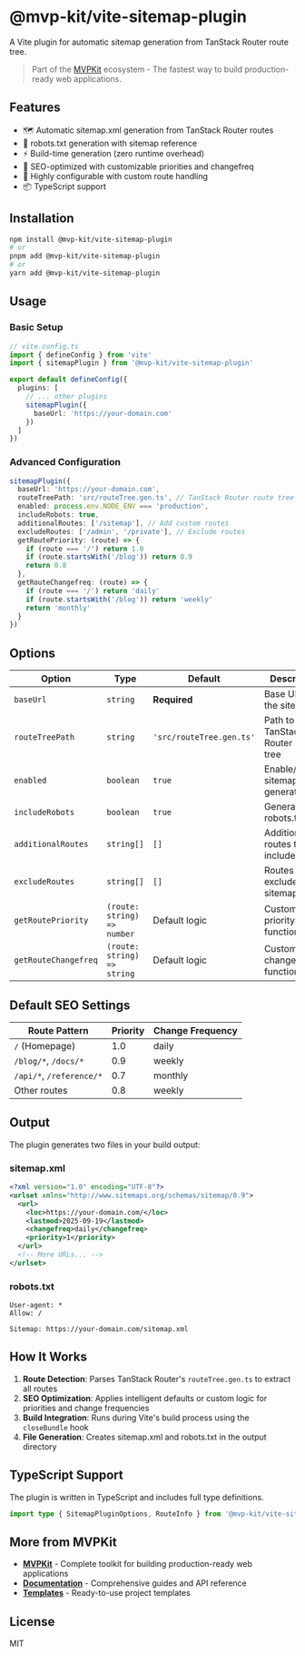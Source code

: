 # @mvp-kit/vite-sitemap-plugin

A Vite plugin for automatic sitemap generation from TanStack Router route tree.

> Part of the [MVPKit](https://mvpkit.dev) ecosystem - The fastest way to build production-ready web applications.

## Features

- 🗺️ Automatic sitemap.xml generation from TanStack Router routes
- 🤖 robots.txt generation with sitemap reference
- ⚡ Build-time generation (zero runtime overhead)
- 🎯 SEO-optimized with customizable priorities and changefreq
- 🔧 Highly configurable with custom route handling
- 📦 TypeScript support

## Installation

```bash
npm install @mvp-kit/vite-sitemap-plugin
# or
pnpm add @mvp-kit/vite-sitemap-plugin
# or
yarn add @mvp-kit/vite-sitemap-plugin
```

## Usage

### Basic Setup

```typescript
// vite.config.ts
import { defineConfig } from 'vite'
import { sitemapPlugin } from '@mvp-kit/vite-sitemap-plugin'

export default defineConfig({
  plugins: [
    // ... other plugins
    sitemapPlugin({
      baseUrl: 'https://your-domain.com'
    })
  ]
})
```

### Advanced Configuration

```typescript
sitemapPlugin({
  baseUrl: 'https://your-domain.com',
  routeTreePath: 'src/routeTree.gen.ts', // TanStack Router route tree
  enabled: process.env.NODE_ENV === 'production',
  includeRobots: true,
  additionalRoutes: ['/sitemap'], // Add custom routes
  excludeRoutes: ['/admin', '/private'], // Exclude routes
  getRoutePriority: (route) => {
    if (route === '/') return 1.0
    if (route.startsWith('/blog')) return 0.9
    return 0.8
  },
  getRouteChangefreq: (route) => {
    if (route === '/') return 'daily'
    if (route.startsWith('/blog')) return 'weekly'
    return 'monthly'
  }
})
```

## Options

| Option | Type | Default | Description |
|--------|------|---------|-------------|
| `baseUrl` | `string` | **Required** | Base URL for the sitemap |
| `routeTreePath` | `string` | `'src/routeTree.gen.ts'` | Path to TanStack Router route tree |
| `enabled` | `boolean` | `true` | Enable/disable sitemap generation |
| `includeRobots` | `boolean` | `true` | Generate robots.txt file |
| `additionalRoutes` | `string[]` | `[]` | Additional routes to include |
| `excludeRoutes` | `string[]` | `[]` | Routes to exclude from sitemap |
| `getRoutePriority` | `(route: string) => number` | Default logic | Custom priority function |
| `getRouteChangefreq` | `(route: string) => string` | Default logic | Custom changefreq function |

## Default SEO Settings

| Route Pattern | Priority | Change Frequency |
|---------------|----------|------------------|
| `/` (Homepage) | 1.0 | daily |
| `/blog/*`, `/docs/*` | 0.9 | weekly |
| `/api/*`, `/reference/*` | 0.7 | monthly |
| Other routes | 0.8 | weekly |

## Output

The plugin generates two files in your build output:

### sitemap.xml
```xml
<?xml version="1.0" encoding="UTF-8"?>
<urlset xmlns="http://www.sitemaps.org/schemas/sitemap/0.9">
  <url>
    <loc>https://your-domain.com/</loc>
    <lastmod>2025-09-19</lastmod>
    <changefreq>daily</changefreq>
    <priority>1</priority>
  </url>
  <!-- More URLs... -->
</urlset>
```

### robots.txt
```
User-agent: *
Allow: /

Sitemap: https://your-domain.com/sitemap.xml
```

## How It Works

1. **Route Detection**: Parses TanStack Router's `routeTree.gen.ts` to extract all routes
2. **SEO Optimization**: Applies intelligent defaults or custom logic for priorities and change frequencies
3. **Build Integration**: Runs during Vite's build process using the `closeBundle` hook
4. **File Generation**: Creates sitemap.xml and robots.txt in the output directory

## TypeScript Support

The plugin is written in TypeScript and includes full type definitions.

```typescript
import type { SitemapPluginOptions, RouteInfo } from '@mvp-kit/vite-sitemap-plugin'
```

## More from MVPKit

- **[MVPKit](https://mvpkit.dev)** - Complete toolkit for building production-ready web applications
- **[Documentation](https://mvpkit.dev/docs)** - Comprehensive guides and API reference
- **[Templates](https://mvpkit.dev/templates)** - Ready-to-use project templates

## License

MIT